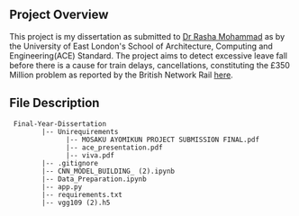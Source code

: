 
## Project Overview
This project is my dissertation as submitted to [Dr Rasha Mohammad](https://www.linkedin.com/in/dr-rasha-mohammad-17677b50/) as by the University of East London's School of Architecture, Computing and Engineering(ACE) Standard.
The project aims to detect excessive leave fall before there is a cause for train delays, cancellations, constituting the 
£350 Million problem as reported by the British Network Rail [here](https://www.ingenia.org.uk/articles/leaves-on-the-line/).

## File Description
     Final-Year-Dissertation
            |-- Unirequirements
                  |-- MOSAKU AYOMIKUN PROJECT SUBMISSION FINAL.pdf
                  |-- ace_presentation.pdf
                  |-- viva.pdf
            |-- .gitignore
            |-- CNN_MODEL_BUILDING_ (2).ipynb
            |-- Data_Preparation.ipynb
            |-- app.py
            |-- requirements.txt
            |-- vgg109 (2).h5
            
